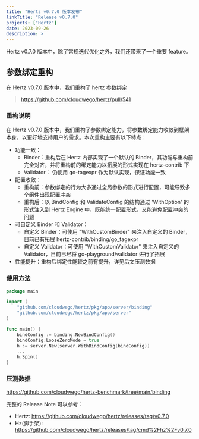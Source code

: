 ```yaml
---
title: "Hertz v0.7.0 版本发布"
linkTitle: "Release v0.7.0"
projects: ["Hertz"]
date: 2023-09-26
description: >
---
```


Hertz v0.7.0 版本中，除了常规迭代优化之外，我们还带来了一个重要 feature。

## 参数绑定重构

在 Hertz v0.7.0 版本中，我们重构了 hertz 参数绑定

> https://github.com/cloudwego/hertz/pull/541

### 重构说明

在 Hertz v0.7.0 版本中，我们重构了参数绑定能力，将参数绑定能力收敛到框架本身，以更好地支持用户的需求。本次重构主要有以下特点：

- 功能一致：
  - Binder：重构后在 Hertz 内部实现了一个默认的 Binder，其功能与重构前完全对齐，并将重构前的绑定能力以拓展的形式实现在 hertz-contrib 下
  - Validator： 仍使用 go-tagexpr 作为默认实现，保证功能一致
- 配置收敛：
  - 重构前：参数绑定的行为大多通过全局参数的形式进行配置，可能导致多个组件出现配置冲突
  - 重构后：以 BindConfig 和 ValidateConfig 的结构通过 'WithOption' 的形式注入到 Hertz Engine 中，既能统一配置形式，又能避免配置冲突的问题
- 可自定义 Binder 和 Validator：
  - 自定义 Binder：可使用 "WithCustomBinder" 来注入自定义的 Binder，目前已有拓展 hertz-contrib/binding/go_tagexpr
  - 自定义 Validator：可使用 "WithCustomValidator" 来注入自定义的 Validator，目前已经将 go-playground/validator 进行了拓展
- 性能提升：重构后绑定性能较之前有提升，详见后文压测数据

### 使用方法

```go
package main

import (
    "github.com/cloudwego/hertz/pkg/app/server/binding"
    "github.com/cloudwego/hertz/pkg/app/server"
)

func main() {
    bindConfig := binding.NewBindConfig()
    bindConfig.LooseZeroMode = true
    h := server.New(server.WithBindConfig(bindConfig))
    ...
    h.Spin()
}
```

### 压测数据

https://github.com/cloudwego/hertz-benchmark/tree/main/binding

完整的 Release Note 可以参考：

- Hertz: https://github.com/cloudwego/hertz/releases/tag/v0.7.0
- Hz(脚手架): https://github.com/cloudwego/hertz/releases/tag/cmd%2Fhz%2Fv0.7.0
